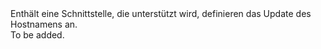 <Namespace Name="Microsoft.Azure.Management.Network.Fluent.HasHostName.UpdateDefinition">
  <Docs>
    <summary>Enthält eine Schnittstelle, die unterstützt wird, definieren das Update des Hostnamens an.</summary> 
    <remarks>To be added.</remarks>
  </Docs>
</Namespace>
